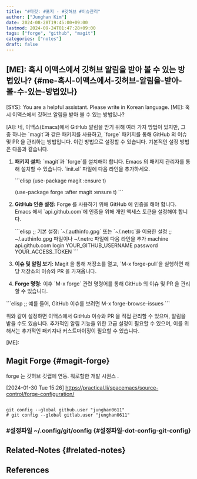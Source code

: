 ```yaml
---
title: "#마깃: #포지 - #깃허브 #이슈관리"
author: ["Junghan Kim"]
date: 2024-08-28T19:45:00+09:00
lastmod: 2024-09-24T01:47:28+09:00
tags: ["forge", "github", "magit"]
categories: ["notes"]
draft: false
---
```


## [ME]: 혹시 이맥스에서 깃허브 알림을 받아 볼 수 있는 방법있나? {#me-혹시-이맥스에서-깃허브-알림을-받아-볼-수-있는-방법있나}



<div class="ai">

[SYS]: You are a helpful assistant. Please write in Korean language. [ME]: 혹시 이맥스에서 깃허브 알림을 받아 볼 수 있는 방법있나?

[AI]: 네, 이맥스(Emacs)에서 GitHub 알림을 받기 위해 여러 가지 방법이 있지만, 그 중 하나는 \`magit\`과 같은 패키지를 사용하고, \`forge\` 패키지를 통해 GitHub 의 이슈 및 PR 을 관리하는 방법입니다. 이런 방법으로 설정할 수 있습니다. 기본적인 설정 방법은 다음과 같습니다.

1.  ****패키지 설치:**** \`magit\`과 \`forge\`를 설치해야 합니다. Emacs 의 패키지 관리자를 통해 설치할 수 있습니다. \`init.el\` 파일에 다음 라인을 추가하세요.

    \`\`\`elisp (use-package magit :ensure t)

    (use-package forge :after magit :ensure t) \`\`\`

2.  ****GitHub 인증 설정:**** Forge 를 사용하기 위해 GitHub 에 인증을 해야 합니다. Emacs 에서 \`api.github.com\`에 인증을 위해 개인 액세스 토큰을 설정해야 합니다.

    \`\`\`elisp ;; 기본 설정: \`~/.authinfo.gpg\` 또는 \`~/.netrc\`을 이용한 설정 ;; ~/.authinfo.gpg 파일이나 ~/.netrc 파일에 다음 라인을 추가 machine api.github.com login YOUR_GITHUB_USERNAME password YOUR_ACCESS_TOKEN \`\`\`

3.  ****이슈 및 알림 보기:**** Magit 을 통해 저장소를 열고, \`M-x forge-pull\`을 실행하면 해당 저장소의 이슈와 PR 을 가져옵니다.

4.  ****Forge 명령:**** 이후 \`M-x forge\` 관련 명령어를 통해 GitHub 의 이슈 및 PR 을 관리할 수 있습니다.

\`\`\`elisp ;; 예를 들어, GitHub 이슈를 보려면 M-x forge-browse-issues \`\`\`

위와 같이 설정하면 이맥스에서 GitHub 이슈와 PR 을 직접 관리할 수 있으며, 알림을 받을 수도 있습니다. 추가적인 알림 기능을 위한 고급 설정이 필요할 수 있으며, 이를 위해서는 추가적인 패키지나 커스트마이징이 필요할 수 있습니다.

[ME]:

</div>


## Magit Forge {#magit-forge}

forge 는 깃허브 깃랩에 연동. 워로할한 개발 시퀀스 .

<span class="timestamp-wrapper"><span class="timestamp">[2024-01-30 Tue 15:26]</span></span> <https://practical.li/spacemacs/source-control/forge-configuration/>

```shell

git config --global github.user "junghan0611"
# git config --global gitlab.user "junghan0611"

```


### #설정파일 ~/.config/git/config {#설정파일-dot-config-git-config}


## Related-Notes {#related-notes}

## References

<style>.csl-entry{text-indent: -1.5em; margin-left: 1.5em;}</style><div class="csl-bib-body">
</div>

